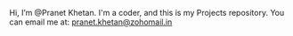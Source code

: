 Hi, I’m @Pranet Khetan.
I'm a coder, and
this is my Projects repository.
You can email me at: pranet.khetan@zohomail.in

<!---
pranetk/pranetk is a ✨ special ✨ repository because its `README.md` (this file) appears on your GitHub profile.
You can click the Preview link to take a look at your changes.
--->
